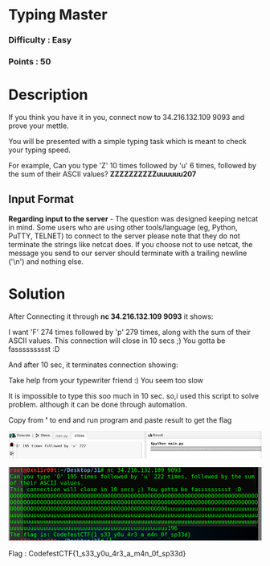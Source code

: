 #  Typing Master
### Difficulty : Easy
### Points : 50

# Description
If you think you have it in you, connect now to 34.216.132.109 9093 and prove your mettle.

You will be presented with a simple typing task which is meant to check your typing speed.

For example, Can you type 'Z' 10 times followed by 'u' 6 times, followed by the sum of their ASCII values?
				 **ZZZZZZZZZZuuuuuu207**

## Input Format

**Regarding input to the server** - The question was designed keeping netcat in mind. Some users who are using other tools/language (eg, Python, PuTTY, TELNET) to connect to the server please note that they do not terminate the strings like netcat does. If you choose not to use netcat, the message you send to our server should terminate with a trailing newline ('\n') and nothing else.

# Solution

After Connecting it through **nc 34.216.132.109 9093** it shows:

I want 'F' 274 times followed by 'p' 279 times, along with the sum of their ASCII values.
This connection will close in 10 secs ;) You gotta be fassssssssst :D 

And after 10 sec, it terminates connection showing:

Take help from your typewriter friend :) You seem too slow

It is impossible to type this soo much in 10 sec.
so,i used this script to solve problem. although it can be done through automation.

Copy from **'** to end and run program and paste result to get the flag

![alt text](https://github.com/Mk-ism/Codefest-18-CTF-Writeups/blob/master/Typing%20master/first.jpg)

![alt text](https://github.com/Mk-ism/Codefest-18-CTF-Writeups/blob/master/Typing%20master/second.jpg)


Flag : CodefestCTF{1_s33_y0u_4r3_a_m4n_0f_sp33d}
